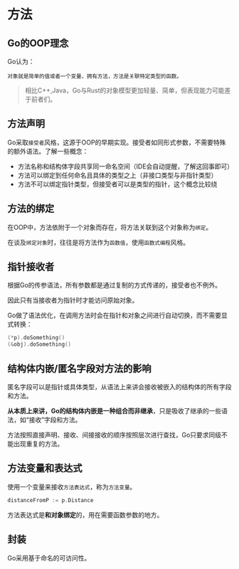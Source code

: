 # 方法
## Go的OOP理念
Go认为：
```
对象就是简单的值或者一个变量，拥有方法，方法是关联特定类型的函数。
```

>相比C++,Java，Go与Rust的对象模型更加轻量、简单，但表现能力可能差于前者们。

## 方法声明
Go采取`接受者`风格，这源于OOP的早期实现。接受者如同形式参数，不需要特殊的额外语法。了解一些概念：

- 方法名称和结构体字段共享同一命名空间（IDE会自动提醒，了解这回事即可）
- 方法可以绑定到任何命名且具体的类型之上（非接口类型与非指针类型）
- 方法不可以绑定指针类型，但接受者可以是类型的指针，这个概念比较绕

## 方法的绑定
在OOP中，方法依附于一个对象而存在，将方法关联到这个对象称为`绑定`。

在谈及`绑定对象`时，往往是将方法作为`函数值`，使用`函数式编程`风格。

## 指针接收者
根据Go的传参语法，所有参数都是通过复制的方式传递的，接受者也不例外。

因此只有当接收者为指针时才能访问原始对象。

Go做了语法优化，在调用方法时会在指针和对象之间进行自动切换，而不需要显式转换：
```go
(*p).doSomething()
(&obj).doSomething()
```

## 结构体内嵌/匿名字段对方法的影响
匿名字段可以是指针或具体类型，从语法上来讲会接收被嵌入的结构体的所有字段和方法。

**从本质上来讲，Go的结构体内嵌是一种组合而非继承**，只是吸收了继承的一些语法，如“接收”字段和方法。

方法按照直接声明、接收、间接接收的顺序按照层次进行查找，Go只要求同级不能出现重复的方法。

## 方法变量和表达式
使用一个变量来接收`方法表达式`，称为`方法变量`。
```go
distanceFromP := p.Distance
```
方法表达式是**和对象绑定**的，用在需要函数参数的地方。

## 封装
Go采用基于命名的可访问性。